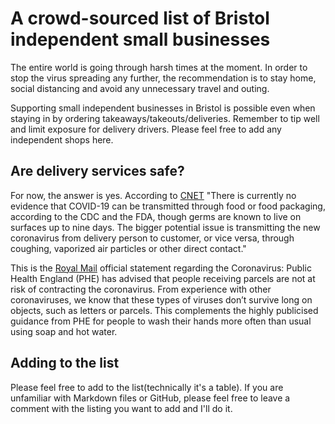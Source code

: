 # A crowd-sourced list of Bristol independent small businesses

The entire world is going through harsh times at the moment. In order to stop the virus spreading any further, the recommendation is to stay home, social distancing and avoid any unnecessary travel and outing. 

Supporting small independent businesses in Bristol is possible even when staying in by ordering takeaways/takeouts/deliveries. Remember to tip well and limit exposure for delivery drivers. 
Please feel free to add any independent shops here. 

## Are delivery services safe? 

For now, the answer is yes. 
According to [CNET](https://www.cnet.com/how-to/yes-you-can-order-food-delivery-during-the-coronavirus-pandemic-heres-how/) "There is currently no evidence that COVID-19 can be transmitted through food or food packaging, according to the CDC and the FDA, though germs are known to live on surfaces up to nine days. The bigger potential issue is transmitting the new coronavirus from delivery person to customer, or vice versa, through coughing, vaporized air particles or other direct contact."

This is the [Royal Mail](https://www.royalmail.com/coronavirus?iid=HP_M2_2_CORONAVIRUS) official statement regarding the Coronavirus: Public Health England (PHE) has advised that people receiving parcels are not at risk of contracting the coronavirus. From experience with other coronaviruses, we know that these types of viruses don’t survive long on objects, such as letters or parcels. This complements the highly publicised guidance from PHE for people to wash their hands more often than usual using soap and hot water. 

## Adding to the list 

Please feel free to add to the list(technically it's a table). 
If you are unfamiliar with Markdown files or GitHub, please feel free to leave a comment with the listing you want to add and I'll do it. 
